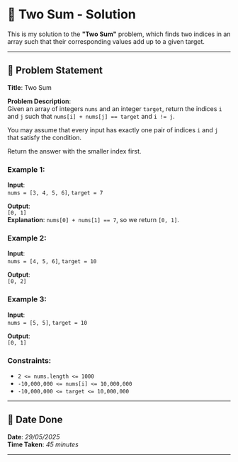 # 🧮 Two Sum - Solution

This is my solution to the **"Two Sum"** problem, which finds two indices in an array such that their corresponding values add up to a given target.

---

## 📌 Problem Statement

**Title**: Two Sum

**Problem Description**:  
Given an array of integers `nums` and an integer `target`, return the indices `i` and `j` such that `nums[i] + nums[j] == target` and `i != j`.

You may assume that every input has exactly one pair of indices `i` and `j` that satisfy the condition.

Return the answer with the smaller index first.

### Example 1:
**Input**:  
`nums = [3, 4, 5, 6]`, `target = 7`

**Output**:  
`[0, 1]`  
**Explanation**: `nums[0] + nums[1] == 7`, so we return `[0, 1]`.

### Example 2:
**Input**:  
`nums = [4, 5, 6]`, `target = 10`

**Output**:  
`[0, 2]`

### Example 3:
**Input**:  
`nums = [5, 5]`, `target = 10`

**Output**:  
`[0, 1]`

### Constraints:
- `2 <= nums.length <= 1000`
- `-10,000,000 <= nums[i] <= 10,000,000`
- `-10,000,000 <= target <= 10,000,000`

---

## 📅 Date Done

**Date**: *29/05/2025*  
**Time Taken**: *45 minutes*

---